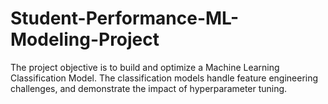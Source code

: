 # Student-Performance-ML-Modeling-Project
The project objective is to build and optimize a Machine Learning Classification Model. The classification models handle feature engineering challenges, and demonstrate the impact of hyperparameter tuning.
